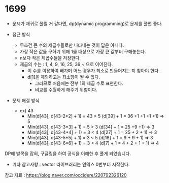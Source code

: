 # 1699

* 문제가 재귀로 풀릴 거 같다면, dp(dynamic programming)로 문제를 풀면 좋다.
* 접근 방식
  * 무조건 큰 수의 제곱수들로만 나타내는 것이 답은 아니다.
  * 가장 작은 값을 구하기 위해 1을 대상으로 가장 큰 값부터 구해놓는다.
  * n보다 작은 제곱수들을 저장한다.
  * 제곱의 수는 : 1, 4, 9, 16, 25, 36 ~ 으로 이어진다.
    * 이 수를 이용하여 빼가며 어느 경우가 최소로 만들어지는 지 찾아야 한다.
    * d[1]을 제외하고는 최소항이 될 수 없다.
      * 그러므로 처음에는 전부 1의 제곱 수로 표현한다.
      * 비교를 수월하게 해주기 위함이다.
  
* 문제 해결 방식
  * ex) 43
    * Min(d[43], d[43-2*2] + 1) = 43 > 5 (d[39] + 1 = 36 +1 +1 +1 +1) => 5
    * Min(d[43], d[43-3*3] + 1) = 5 > 3 (d[34] + 1 = 25 +9 +1) => 3
    * Min(d[43], d[43-4*4] + 1) = 3 < 4 (d[27] + 1 = 25 + 2 + 1) => 3
    * Min(d[43], d[43-5*5] + 1) = 3 < 5 (d[18] + 1 = 9 + 9 + 1) => 3 
    * Min(d[43], d[43-6*6] + 1) = 3 < 4 (d[7] + 1 = 4 + 2 + 1 + 1) => 4

DP에 발목을 잡혀, 구글링을 하여 공식을 이해한 후 풀게 되었습니다.

*  기타 참고사항 : vector 라이브러리는 인덱스 0번부터 시작한다.

참고 자료 : https://blog.naver.com/occidere/220792326120

